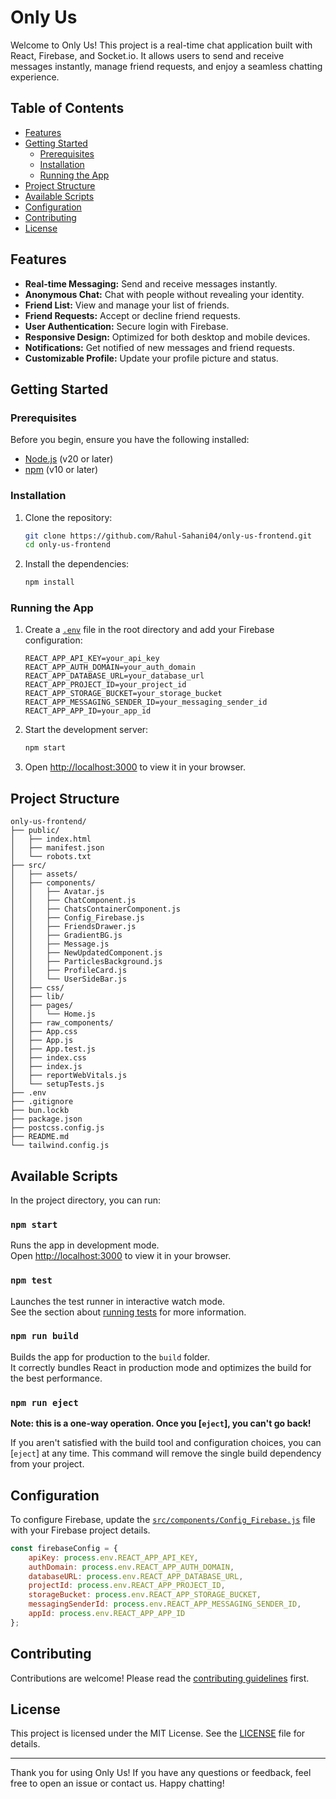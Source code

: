 # Only Us

Welcome to Only Us! This project is a real-time chat application built with React, Firebase, and Socket.io. It allows users to send and receive messages instantly, manage friend requests, and enjoy a seamless chatting experience.

## Table of Contents

- [Features](#features)
- [Getting Started](#getting-started)
    - [Prerequisites](#prerequisites)
    - [Installation](#installation)
    - [Running the App](#running-the-app)
- [Project Structure](#project-structure)
- [Available Scripts](#available-scripts)
- [Configuration](#configuration)
- [Contributing](#contributing)
- [License](#license)

## Features

- **Real-time Messaging:** Send and receive messages instantly.
- **Anonymous Chat:** Chat with people without revealing your identity.
- **Friend List:** View and manage your list of friends.
- **Friend Requests:** Accept or decline friend requests.
- **User Authentication:** Secure login with Firebase.
- **Responsive Design:** Optimized for both desktop and mobile devices.
- **Notifications:** Get notified of new messages and friend requests.
- **Customizable Profile:** Update your profile picture and status.

## Getting Started

### Prerequisites

Before you begin, ensure you have the following installed:

- [Node.js](https://nodejs.org/) (v20 or later)
- [npm](https://www.npmjs.com/) (v10 or later)

### Installation

1. Clone the repository:

    ```sh
    git clone https://github.com/Rahul-Sahani04/only-us-frontend.git
    cd only-us-frontend
    ```

2. Install the dependencies:

    ```sh
    npm install
    ```

### Running the App

1. Create a [`.env`]("https://github.com/Rahul-Sahani04/only-us-frontend/.env") file in the root directory and add your Firebase configuration:

    ```env
    REACT_APP_API_KEY=your_api_key
    REACT_APP_AUTH_DOMAIN=your_auth_domain
    REACT_APP_DATABASE_URL=your_database_url
    REACT_APP_PROJECT_ID=your_project_id
    REACT_APP_STORAGE_BUCKET=your_storage_bucket
    REACT_APP_MESSAGING_SENDER_ID=your_messaging_sender_id
    REACT_APP_APP_ID=your_app_id
    ```

2. Start the development server:

    ```sh
    npm start
    ```

3. Open [http://localhost:3000](http://localhost:3000) to view it in your browser.

## Project Structure

```
only-us-frontend/
├── public/
│   ├── index.html
│   ├── manifest.json
│   └── robots.txt
├── src/
│   ├── assets/
│   ├── components/
│   │   ├── Avatar.js
│   │   ├── ChatComponent.js
│   │   ├── ChatsContainerComponent.js
│   │   ├── Config_Firebase.js
│   │   ├── FriendsDrawer.js
│   │   ├── GradientBG.js
│   │   ├── Message.js
│   │   ├── NewUpdatedComponent.js
│   │   ├── ParticlesBackground.js
│   │   ├── ProfileCard.js
│   │   └── UserSideBar.js
│   ├── css/
│   ├── lib/
│   ├── pages/
│   │   └── Home.js
│   ├── raw_components/
│   ├── App.css
│   ├── App.js
│   ├── App.test.js
│   ├── index.css
│   ├── index.js
│   ├── reportWebVitals.js
│   └── setupTests.js
├── .env
├── .gitignore
├── bun.lockb
├── package.json
├── postcss.config.js
├── README.md
└── tailwind.config.js
```

## Available Scripts

In the project directory, you can run:

### `npm start`

Runs the app in development mode.\
Open [http://localhost:3000](http://localhost:3000) to view it in your browser.

### `npm test`

Launches the test runner in interactive watch mode.\
See the section about [running tests](https://facebook.github.io/create-react-app/docs/running-tests) for more information.

### `npm run build`

Builds the app for production to the `build` folder.\
It correctly bundles React in production mode and optimizes the build for the best performance.

### `npm run eject`

**Note: this is a one-way operation. Once you [`eject`], you can't go back!**

If you aren't satisfied with the build tool and configuration choices, you can [`eject`] at any time. This command will remove the single build dependency from your project.

## Configuration

To configure Firebase, update the [`src/components/Config_Firebase.js`]("/src/components/Config_Firebase.js") file with your Firebase project details.

```js
const firebaseConfig = {
    apiKey: process.env.REACT_APP_API_KEY,
    authDomain: process.env.REACT_APP_AUTH_DOMAIN,
    databaseURL: process.env.REACT_APP_DATABASE_URL,
    projectId: process.env.REACT_APP_PROJECT_ID,
    storageBucket: process.env.REACT_APP_STORAGE_BUCKET,
    messagingSenderId: process.env.REACT_APP_MESSAGING_SENDER_ID,
    appId: process.env.REACT_APP_APP_ID
};
```

## Contributing

Contributions are welcome! Please read the [contributing guidelines](CONTRIBUTING.md) first.

## License

This project is licensed under the MIT License. See the [LICENSE](LICENSE) file for details.

---

Thank you for using Only Us! If you have any questions or feedback, feel free to open an issue or contact us. Happy chatting!